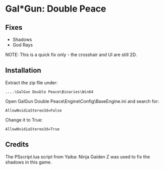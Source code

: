 Gal\*Gun: Double Peace
======================

Fixes
-----
- Shadows
- God Rays

NOTE: This is a quick fix only - the crosshair and UI are still 2D.

Installation
------------
Extract the zip file under:

    ....\GalGun Double Peace\Binaries\Win64

Open GalGun Double Peace\Engine\Config\BaseEngine.ini and search for:

    AllowNvidiaStereo3d=False

Change it to True:

    AllowNvidiaStereo3d=True

Credits
-------
The PSscript.lua script from Yaiba: Ninja Gaiden Z was used to fix the shadows in this game.
